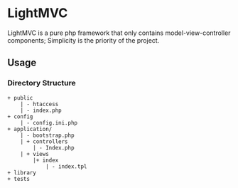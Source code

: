 # LightMVC

LightMVC is a pure php framework that only contains model-view-controller components; Simplicity is the priority of the project.

## Usage

### Directory Structure

```
+ public
    | - htaccess
    | - index.php
+ config
    | - config.ini.php
+ application/
    | - bootstrap.php
    | + controllers
        | - Index.php
    | + views    
        |+ index   
            | - index.tpl
+ library
+ tests
```
